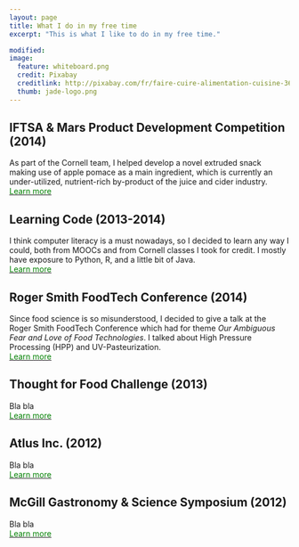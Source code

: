 ```yaml
---
layout: page
title: What I do in my free time
excerpt: "This is what I like to do in my free time."

modified: 
image: 
  feature: whiteboard.png
  credit: Pixabay 
  creditlink: http://pixabay.com/fr/faire-cuire-alimentation-cuisine-366875/
  thumb: jade-logo.png
---
```


## IFTSA & Mars Product Development Competition (2014) 
As part of the Cornell team, I helped develop a novel extruded snack making use of apple pomace as a main ingredient, which is currently an under-utilized, nutrient-rich by-product of the juice and cider industry.  
<a href="http://jadeproulx.com/freetime/popples"><span style="color:green">Learn more</span></a>

## Learning Code (2013-2014) 
I think computer literacy is a must nowadays, so I decided to learn any way I could, both from MOOCs and from Cornell classes I took for credit. I mostly have exposure to Python, R, and a little bit of Java.   
<a href="http://jadeproulx.com/freetime/code"><span style="color:green">Learn more</span></a>  

## Roger Smith FoodTech Conference (2014)  
Since food science is so misunderstood, I decided to give a talk at the Roger Smith FoodTech Conference which had for theme *Our Ambiguous Fear and Love of Food Technologies*. I talked about High Pressure Processing (HPP) and UV-Pasteurization.  
<a href="http://jadeproulx.com/freetime/FoodTechConference"><span style="color:green">Learn more</span></a>

## Thought for Food Challenge (2013)  
Bla bla  
<a href="http://jadeproulx.com/freetime/TFF"><span style="color:green">Learn more</span></a>

## Atlus Inc. (2012)  
Bla bla  
<a href="http://jadeproulx.com/freetime/Atlus"><span style="color:green">Learn more</span></a>

## McGill Gastronomy & Science Symposium (2012)  
Bla bla  
<a href="http://jadeproulx.com/freetime/mcgillsymposium"><span style="color:green">Learn more</span></a>



